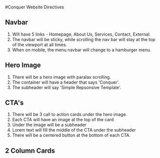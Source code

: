 #Conquer Website Directives

## Navbar

1. Will have 5 links - Homepage, About Us, Services, Contact, External.
2. The navbar will be sticky, while scrolling the nav bar will stay at the top of the viewport at all times.
3. When on mobile, the menu navbar will change to a hamburger menu.


## Hero Image

1. There will be a hero image with paralax scrolling.
2. The container will have a header that says 'Conquer'.
3. The subheader will say 'Simple Repsonsive Template'.

## CTA's

1. There will be 3 call to action cards under the hero image.
2. Each CTA will have an image at the top of the card
3. Under the image will be a subheader
4. Lorem text will fill the middle of the CTA under the subheader
5. There will be a centered button at the bottom of each CTA.

## 2 Column Cards
